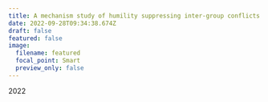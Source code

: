 ```yaml
---
title: A mechanism study of humility suppressing inter-group conflicts 谦逊抑制群际冲突的路径研究
date: 2022-09-28T09:34:38.674Z
draft: false
featured: false
image:
  filename: featured
  focal_point: Smart
  preview_only: false
---
```

2﻿022